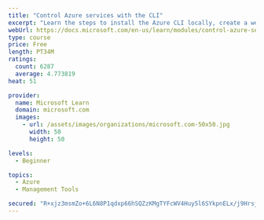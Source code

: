 ```yaml
---
title: "Control Azure services with the CLI"
excerpt: "Learn the steps to install the Azure CLI locally, create a website, and manage Azure resources using the CLI."
webUrl: https://docs.microsoft.com/en-us/learn/modules/control-azure-services-with-cli/
type: course
price: Free
length: PT34M
ratings:
  count: 6287
  average: 4.773819
heat: 51

provider:
  name: Microsoft Learn
  domain: microsoft.com
  images:
    - url: /assets/images/organizations/microsoft.com-50x50.jpg
      width: 50
      height: 50

levels:
  - Beginner

topics:
  - Azure
  - Management Tools

secured: "R+xjz3msmZo+6L6N8P1qdxp66hSQZzKMgTYFcWV4Huy5l6SYkpnELx/j9Hrsj1sAL/bUsN4bcbV1eRKtNggc2bgk4mVEoolMGDIMXGqTkPw6cN6ZMSihLz1h73J99G/tPGRhu76Cnoq2LiemRbn/t7fZlJ9OsJCH0h2YhiuQGdBPMC65V1yam8T1MNHoIGztqnygEa++gRbdGQYL+cDY9gUIsqUGvy6DbsueKQRqAQ3d5vFTslAYw8HLtGl67UKxjmESdrOB0d8HU3oJqRpMcPRJ5unIal7+6Cybi2fhwqdNlSt15BtjH76KXPqq/KmdmyK6KTwvWb6deimaZQKxSZ+xMXNzrQ+AiGiCDmU7Ezk6kHvpKluEboVLzYMApr0w2f95IIlY6lBh9B7mhSRtYxHO5jmf4zU822Ko44PYwkY=;AUR88U10W4Mq0aRW7/k0zg=="
---
```


